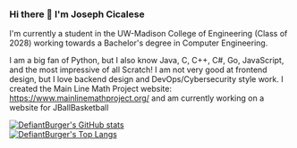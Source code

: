 ### Hi there 👋 I'm Joseph Cicalese

I'm currently a student in the UW-Madison College of Engineering (Class of 2028) working towards a Bachelor's degree in Computer Engineering.

I am a big fan of Python, but I also know Java, C, C++, C#, Go, JavaScript, and the most impressive of all Scratch!
I am not very good at frontend design, but I love backend design and DevOps/Cybersecurity style work.
I created the Main Line Math Project website: https://www.mainlinemathproject.org/ and am currently working on a website for JBallBasketball

[![DefiantBurger's GitHub stats](https://github-readme-stats.vercel.app/api?username=DefiantBurger&show_icons=true&theme=darcula)](https://github.com/anuraghazra/github-readme-stats)
<br />
[![DefiantBurger's Top Langs](https://github-readme-stats.vercel.app/api/top-langs/?username=DefiantBurger&show_icons=true&theme=darcula)](https://github.com/anuraghazra/github-readme-stats)

<!--
**DefiantBurger/DefiantBurger** is a ✨ _special_ ✨ repository because its `README.md` (this file) appears on your GitHub profile.

Here are some ideas to get you started:

- 🔭 I’m currently working on ...
- 🌱 I’m currently learning ...
- 👯 I’m looking to collaborate on ...
- 🤔 I’m looking for help with ...
- 💬 Ask me about ...
- 📫 How to reach me: ...
- 😄 Pronouns: ...
- ⚡ Fun fact: ...
-->
